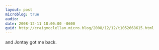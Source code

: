 ```yaml
---
layout: post
microblog: true
audio: 
date: 2008-12-11 18:00:00 -0600
guid: http://craigmcclellan.micro.blog/2008/12/12/t1052668615.html
---
```

and Jontay got me back.
